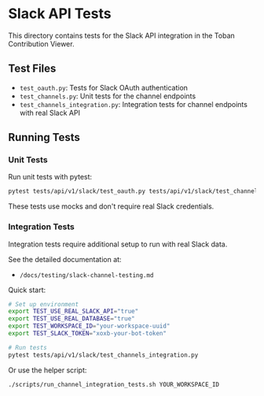 # Slack API Tests

This directory contains tests for the Slack API integration in the Toban Contribution Viewer.

## Test Files

- `test_oauth.py`: Tests for Slack OAuth authentication
- `test_channels.py`: Unit tests for the channel endpoints
- `test_channels_integration.py`: Integration tests for channel endpoints with real Slack API

## Running Tests

### Unit Tests

Run unit tests with pytest:

```bash
pytest tests/api/v1/slack/test_oauth.py tests/api/v1/slack/test_channels.py
```

These tests use mocks and don't require real Slack credentials.

### Integration Tests

Integration tests require additional setup to run with real Slack data.

See the detailed documentation at:
- `/docs/testing/slack-channel-testing.md`

Quick start:
```bash
# Set up environment
export TEST_USE_REAL_SLACK_API="true"
export TEST_USE_REAL_DATABASE="true"
export TEST_WORKSPACE_ID="your-workspace-uuid"
export TEST_SLACK_TOKEN="xoxb-your-bot-token"

# Run tests
pytest tests/api/v1/slack/test_channels_integration.py
```

Or use the helper script:
```bash
./scripts/run_channel_integration_tests.sh YOUR_WORKSPACE_ID
```